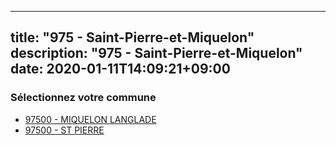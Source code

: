 
---
title: "975 - Saint-Pierre-et-Miquelon"
description: "975 - Saint-Pierre-et-Miquelon"
date: 2020-01-11T14:09:21+09:00
---

### Sélectionnez votre commune

- [97500 	- MIQUELON LANGLADE](/commune/97500_miquelon-langlade)
- [97500 	- ST PIERRE](/commune/97500_st-pierre)

